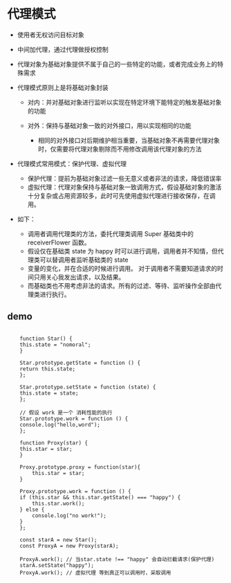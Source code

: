 # 代理模式

- 使用者无权访问目标对象
- 中间加代理，通过代理做授权控制
- 代理对象为基础对象提供不属于自己的一些特定的功能，或者完成业务上的特殊需求

- 代理模式原则上是将基础对象封装

  - 对内：并对基础对象进行监听以实现在特定环境下能特定的触发基础对象的功能
  - 对外：保持与基础对象一致的对外接口，用以实现相同的功能

    - 相同的对外接口对后期维护相当重要，当基础对象不再需要代理对象时，仅需要将代理对象剔除而不用修改调用该代理对象的方法

- 代理模式常用模式：保护代理、虚拟代理

  - 保护代理：提前为基础对象过滤一些无意义或者非法的请求，降低错误率
  - 虚拟代理：代理对象保持与基础对象一致调用方式，假设基础对象的激活十分复杂或占用资源较多，此时可先使用虚拟代理进行接收保存，在调用。

- 如下：
  - 调用者调用代理类的方法，委托代理类调用 Super 基础类中的 receiverFlower 函数。
  - 假设仅在基础类 state 为 happy 时可以进行调用，调用者并不知情，但代理类可以替调用者监听基础类的 state
  - 变量的变化，并在合适的时候进行调用。 对于调用者不需要知道请求的时间只用关心我发出请求，以及结果。
  - 而基础类也不用考虑非法的请求。所有的过滤、等待、监听操作全部由代理类进行执行。

## demo

```language=javascript

    function Star() {
    this.state = "nomoral";
    }

    Star.prototype.getState = function () {
    return this.state;
    };

    Star.prototype.setState = function (state) {
    this.state = state;
    };

    // 假设 work 是一个 消耗性能的执行
    Star.prototype.work = function () {
    console.log("hello,word");
    };

    function Proxy(star) {
    this.star = star;
    }

    Proxy.prototype.proxy = function(star){
        this.star = star;
    }

    Proxy.prototype.work = function () {
    if (this.star && this.star.getState() === "happy") {
        this.star.work();
    } else {
        console.log("no work!");
    }
    };

    const starA = new Star();
    const ProxyA = new Proxy(starA);

    ProxyA.work(); // 当star.state !== "happy" 会自动拦截请求(保护代理)
    starA.setState("happy");
    ProxyA.work(); // 虚拟代理 等到真正可以调用时，采取调用

```
